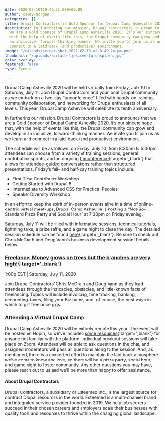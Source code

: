 ```yaml
---
date: 2020-07-10T19:46:51.000+00:00
author: casey-horgan
categories: []
title: Drupal Contractors is Gold Sponsor for Drupal Camp Asheville 2020
description: In furthering our mission, Drupal Contractors is proud to announce that
  we are a Gold Sponsor of Drupal Camp Asheville 2020. It’s our sincere hope that,
  with the help of events like this, the Drupal community can grow and develop in
  an inclusive, forward-thinking manner. We invite you to join us as we learn and
  connect in a laid-back (and productive) environment.
image: "/uploads/screen-shot-2021-02-18-at-8-49-24-pm.png"
thumbnail: "/uploads/surface-tjesicve-tu-unsplash.jpg"
color_overlay: ''
featured: false
type: Events

---
```

Drupal Camp Asheville 2020 will be held virtually from Friday, July 10 to Saturday, July 11. Join Drupal Contractors and your local Drupal community as we embark on a two-day “unconference” filled with hands-on training, community collaboration, and networking for Drupal enthusiasts of all levels. This year, Drupal Camp Asheville will celebrate its tenth anniversary.

In furthering our mission, Drupal Contractors is proud to announce that we are a Gold Sponsor of Drupal Camp Asheville 2020. It’s our sincere hope that, with the help of events like this, the Drupal community can grow and develop in an inclusive, forward-thinking manner. We invite you to join us as we learn and connect in a laid-back (and productive) environment.

The schedule will be as follows: on Friday, July 10, from 8:30am to 5:00pm, attendees can choose from a variety of training sessions, general contribution sprints, and an ongoing [Unconference](https://www.drupalasheville.com/2020/unconference){:target='_blank'} that allows for attendee-guided conversations rather than structured presentations. Friday’s full- and half-day training topics include:

* First Time Contributor Workshop
* Getting Started with Drupal 8
* Intermediate to Advanced CSS for Practical Peoples
* Speaker Diversity Workshop

In an effort to keep the spirit of in-person events alive in a time of online-centric virtual meet-ups, Drupal Camp Asheville is hosting a “Not-So-Standard Pizza Party and Social Hour” at 7:30pm on Friday evening.

Saturday, July 11 will be filled with informative sessions, technical tutorials, lightning talks, a prize raffle, and a game night to close the day. The detailed session schedule can be found [here](https://www.drupalasheville.com/schedule){:target='_blank'}. Be sure to check out Chris McGrath and Doug Vann’s business development session! Details below.

### [Freelance: Money grows on trees but the branches are very high!](https://www.drupalasheville.com/2020/session/freelance-money-grows-trees-branches-are-very-high){:target='_blank'}

1:00p EST | Saturday, July 11, 2020

Join Drupal Contractors’ Chris McGrath and Doug Vann as they lead attendees through the intricacies, obstacles, and little-known facts of freelancing. Topics will include invoicing, time tracking, banking, accounting, taxes, filing your Biz name, and, of course, the best ways in which to get freelance gigs.

### Attending a Virtual Drupal Camp

Drupal Camp Asheville 2020 will be entirely remote this year. The event will be hosted on Hopin, so we’ve included [some resources](https://www.youtube.com/watch?v=QRBVbUCNTTg){:target='_blank'} for anyone not familiar with the platform. Individual breakout sessions will take place on Zoom. Attendees will be able to ask questions in the chat, and assigned moderators will pass all questions along to the session. And, as mentioned, there is a concerted effort to maintain the laid back atmosphere we’ve come to know and love, so there will be a pizza party, social hour, and game night to foster community. Any other questions you may have, please reach out to us and we’ll be more than happy to offer assistance.

#### About Drupal Contractors

Drupal Contractors, a subsidiary of Esteemed Inc., is the largest source for contract Drupal resources in the world. Esteemed is a multi-channel brand and integrated service provider founded in 2019. We help job seekers succeed in their chosen careers and employers scale their businesses with quality tools and resources to thrive within the changing global landscape.
